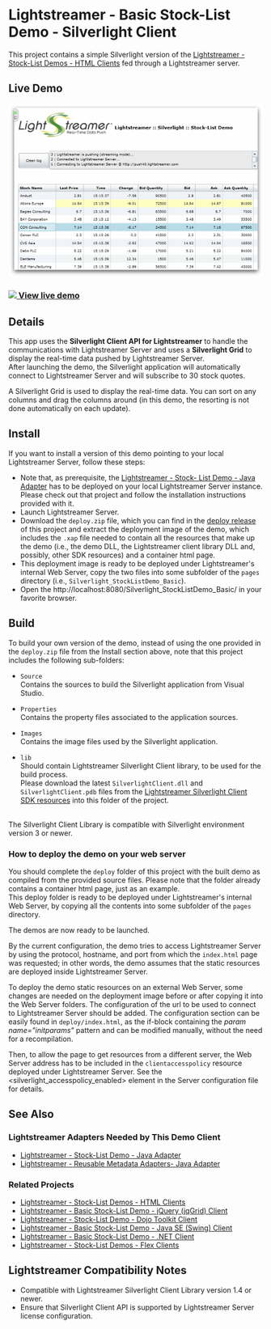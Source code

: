 # Lightstreamer - Basic Stock-List Demo - Silverlight Client 

<!-- START DESCRIPTION lightstreamer-example-stocklist-client-silverlight -->

This project contains a simple Silverlight version of the [Lightstreamer - Stock-List Demos - HTML Clients](https://github.com/Lightstreamer/Lightstreamer-example-Stocklist-client-javascript) fed through a Lightstreamer server.

## Live Demo

[![screenshot](screen_silverlight_large.png)](http://demos.lightstreamer.com/Silverlight_StockListDemo)<br>
### [![](http://demos.lightstreamer.com/site/img/play.png) View live demo](http://demos.lightstreamer.com/Silverlight_StockListDemo)<br>

## Details

This app uses the <b>Silverlight Client API for Lightstreamer</b> to handle the communications with Lightstreamer Server and uses a <b>Silverlight Grid</b> to display the real-time data pushed by Lightstreamer Server.<br>
After launching the demo, the Silverlight application will automatically connect to Lightstreamer Server and will subscribe to 30 stock quotes.<br>

A Silverlight Grid is used to display the real-time data. You can sort on any columns and drag the columns around (in this demo, the resorting is not done automatically on each update).

<!-- END DESCRIPTION lightstreamer-example-stocklist-client-silverlight -->

## Install

If you want to install a version of this demo pointing to your local Lightstreamer Server, follow these steps:

* Note that, as prerequisite, the [Lightstreamer - Stock- List Demo - Java Adapter](https://github.com/Lightstreamer/Lightstreamer-example-Stocklist-adapter-java) has to be deployed on your local Lightstreamer Server instance. Please check out that project and follow the installation instructions provided with it.
* Launch Lightstreamer Server.
* Download the `deploy.zip` file, which you can find in the [deploy release](https://github.com/Lightstreamer/Lightstreamer-example-StockList-client-silverlight/releases) of this project and extract the deployment image of the demo, which includes the `.xap` file needed to contain all the resources that make up the demo (i.e., the demo DLL, the Lightstreamer client library DLL and, possibly, other SDK resources) and a container html page.
* This deployment image is ready to be deployed under Lightstreamer's internal Web Server, copy the two files into some subfolder of the `pages` directory (i.e., `Silverlight_StockListDemo_Basic`).<br>
* Open the http://localhost:8080/Silverlight_StockListDemo_Basic/ in your favorite browser.

## Build

To build your own version of the demo, instead of using the one provided in the `deploy.zip` file from the Install section above, note that this project includes the following sub-folders:
* `Source`<br>
  Contains the sources to build the Silverlight application from Visual Studio.

* `Properties`<br>
  Contains the property files associated to the application sources.
  
* `Images`<br>
  Contains the image files used by the Silverlight application.

* `lib`<br>
  Should contain Lightstreamer Silverlight Client library, to be used for the build process.<br>
  Please download the latest `SilverlightClient.dll` and `SilverlightClient.pdb` files from the [Lightstreamer Silverlight Client SDK resources](https://lightstreamer.com/res/ls-silverlight-client/latest/usage.html) into this folder of the project.
  
<br>
The Silverlight Client Library is compatible with Silverlight environment version 3 or newer.

### How to deploy the demo on your web server

You should complete the `deploy` folder of this project with the built demo as compiled from the provided source files. Please note that the folder already contains a container html page, just as an example.<br>
This deploy folder is ready to be deployed under Lightstreamer's internal Web Server, by copying all the contents into some subfolder of the `pages` directory.

The demos are now ready to be launched.

By the current configuration, the demo tries to access Lightstreamer Server by using the protocol, hostname, and port from which the `index.html` page was requested; in other words, the demo assumes that the static resources are deployed inside Lightstreamer Server.<br>

To deploy the demo static resources on an external Web Server, some changes are needed on the deployment image before or after copying it into the Web Server folders.
The configuration of the url to be used to connect to Lightstreamer Server should be added. The configuration section can be easily found in `deploy/index.html`, as the if-block containing the *param name="initparams"* pattern and can be modified manually, without the need for a recompilation.<br>

Then, to allow the page to get resources from a different server, the Web Server address has to be included in the `clientaccesspolicy` resource deployed under Lightstreamer Server. See the <silverlight_accesspolicy_enabled> element in the Server configuration file for details.

## See Also

### Lightstreamer Adapters Needed by This Demo Client

<!-- START RELATED_ENTRIES -->
* [Lightstreamer - Stock-List Demo - Java Adapter](https://github.com/Lightstreamer/Lightstreamer-example-Stocklist-adapter-java)
* [Lightstreamer - Reusable Metadata Adapters- Java Adapter](https://github.com/Lightstreamer/Lightstreamer-example-ReusableMetadata-adapter-java)

<!-- END RELATED_ENTRIES -->

### Related Projects

* [Lightstreamer - Stock-List Demos - HTML Clients](https://github.com/Lightstreamer/Lightstreamer-example-Stocklist-client-javascript)
* [Lightstreamer - Basic Stock-List Demo - jQuery (jqGrid) Client](https://github.com/Lightstreamer/Lightstreamer-example-StockList-client-jquery)
* [Lightstreamer - Stock-List Demo - Dojo Toolkit Client](https://github.com/Lightstreamer/Lightstreamer-example-StockList-client-dojo)
* [Lightstreamer - Basic Stock-List Demo - Java SE (Swing) Client](https://github.com/Lightstreamer/Lightstreamer-example-StockList-client-java)
* [Lightstreamer - Basic Stock-List Demo - .NET Client](https://github.com/Lightstreamer/Lightstreamer-example-StockList-client-dotnet)
* [Lightstreamer - Stock-List Demos - Flex Clients](https://github.com/Lightstreamer/Lightstreamer-example-StockList-client-flex)

## Lightstreamer Compatibility Notes

* Compatible with Lightstreamer Silverlight Client Library version 1.4 or newer.
* Ensure that Silverlight Client API is supported by Lightstreamer Server license configuration.
